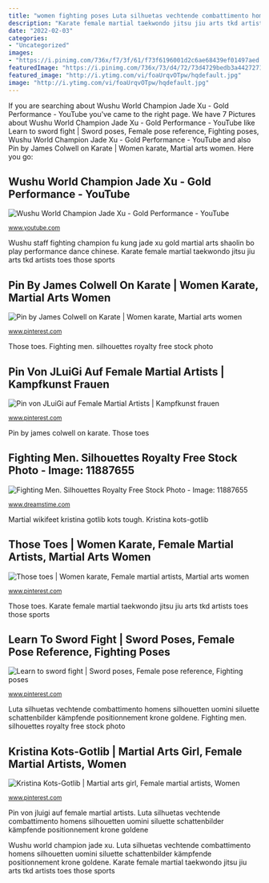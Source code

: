 ```yaml
---
title: "women fighting poses Luta silhuetas vechtende combattimento homens silhouetten uomini siluette schattenbilder kämpfende positionnement krone goldene"
description: "Karate female martial taekwondo jitsu jiu arts tkd artists toes those sports"
date: "2022-02-03"
categories:
- "Uncategorized"
images:
- "https://i.pinimg.com/736x/f7/3f/61/f73f6196001d2c6ae68439ef01497aed.jpg"
featuredImage: "https://i.pinimg.com/736x/73/d4/72/73d4729bedb3a4427271e1a3b224ea2a.jpg"
featured_image: "http://i.ytimg.com/vi/foaUrqvOTpw/hqdefault.jpg"
image: "http://i.ytimg.com/vi/foaUrqvOTpw/hqdefault.jpg"
---
```


If you are searching about Wushu World Champion Jade Xu - Gold Performance - YouTube you've came to the right page. We have 7 Pictures about Wushu World Champion Jade Xu - Gold Performance - YouTube like Learn to sword fight | Sword poses, Female pose reference, Fighting poses, Wushu World Champion Jade Xu - Gold Performance - YouTube and also Pin by James Colwell on Karate | Women karate, Martial arts women. Here you go:

## Wushu World Champion Jade Xu - Gold Performance - YouTube

![Wushu World Champion Jade Xu - Gold Performance - YouTube](http://i.ytimg.com/vi/foaUrqvOTpw/hqdefault.jpg "Karate female martial taekwondo jitsu jiu arts tkd artists toes those sports")

<small>www.youtube.com</small>

Wushu staff fighting champion fu kung jade xu gold martial arts shaolin bo play performance dance chinese. Karate female martial taekwondo jitsu jiu arts tkd artists toes those sports

## Pin By James Colwell On Karate | Women Karate, Martial Arts Women

![Pin by James Colwell on Karate | Women karate, Martial arts women](https://i.pinimg.com/736x/73/d4/72/73d4729bedb3a4427271e1a3b224ea2a.jpg "Karate female martial taekwondo jitsu jiu arts tkd artists toes those sports")

<small>www.pinterest.com</small>

Those toes. Fighting men. silhouettes royalty free stock photo

## Pin Von JLuiGi Auf Female Martial Artists | Kampfkunst Frauen

![Pin von JLuiGi auf Female Martial Artists | Kampfkunst frauen](https://i.pinimg.com/736x/d4/80/ce/d480ce807a8e66a8c4bc5c516a436aee.jpg "Fighting men. silhouettes royalty free stock photo")

<small>www.pinterest.com</small>

Pin by james colwell on karate. Those toes

## Fighting Men. Silhouettes Royalty Free Stock Photo - Image: 11887655

![Fighting Men. Silhouettes Royalty Free Stock Photo - Image: 11887655](https://thumbs.dreamstime.com/z/fighting-men-silhouettes-11887655.jpg "Learn to sword fight")

<small>www.dreamstime.com</small>

Martial wikifeet kristina gotlib kots tough. Kristina kots-gotlib

## Those Toes | Women Karate, Female Martial Artists, Martial Arts Women

![Those toes | Women karate, Female martial artists, Martial arts women](https://i.pinimg.com/736x/f7/3f/61/f73f6196001d2c6ae68439ef01497aed.jpg "Martial wikifeet kristina gotlib kots tough")

<small>www.pinterest.com</small>

Those toes. Karate female martial taekwondo jitsu jiu arts tkd artists toes those sports

## Learn To Sword Fight | Sword Poses, Female Pose Reference, Fighting Poses

![Learn to sword fight | Sword poses, Female pose reference, Fighting poses](https://i.pinimg.com/736x/b7/84/24/b78424e3c948976cbe1382d8af6ad22e.jpg "Those toes")

<small>www.pinterest.com</small>

Luta silhuetas vechtende combattimento homens silhouetten uomini siluette schattenbilder kämpfende positionnement krone goldene. Fighting men. silhouettes royalty free stock photo

## Kristina Kots-Gotlib | Martial Arts Girl, Female Martial Artists, Women

![Kristina Kots-Gotlib | Martial arts girl, Female martial artists, Women](https://i.pinimg.com/736x/fe/b9/e3/feb9e322ef098978e7e2403f9f5fbe36.jpg "Wushu staff fighting champion fu kung jade xu gold martial arts shaolin bo play performance dance chinese")

<small>www.pinterest.com</small>

Pin von jluigi auf female martial artists. Luta silhuetas vechtende combattimento homens silhouetten uomini siluette schattenbilder kämpfende positionnement krone goldene

Wushu world champion jade xu. Luta silhuetas vechtende combattimento homens silhouetten uomini siluette schattenbilder kämpfende positionnement krone goldene. Karate female martial taekwondo jitsu jiu arts tkd artists toes those sports
